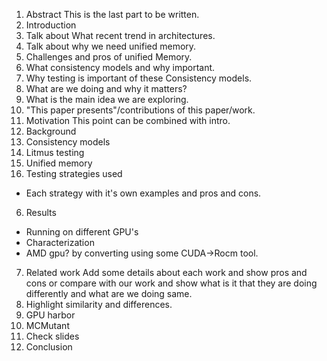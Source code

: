 1. Abstract
  This is the last part to be written.
2. Introduction
  1. Talk about What recent trend in architectures.
  2. Talk about why we need unified memory.
  3. Challenges and pros of unified Memory.
  4. What consistency models and why important.
  5. Why testing is important of these Consistency models.
  6. What are we doing and why it matters?
  7. What is the main idea we are exploring.
  8. "This paper presents"/contributions of this paper/work.
3. Motivation
  This point can be combined with intro.
4. Background
  1. Consistency models
  2. Litmus testing
  3. Unified memory
5. Testing strategies used
  * Each strategy with it's own examples and pros and cons.
6. Results
  * Running on different GPU's
  * Characterization
  * AMD gpu? by converting using some CUDA->Rocm tool.
7. Related work
  Add some details about each work and show pros and cons or compare with our work and show what is it that they are doing differently and what are we doing same.
8. Highlight similarity and differences.
  1. GPU harbor
  2. MCMutant
  3. Check slides 
9. Conclusion
